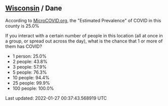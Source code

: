 
## [Wisconsin](/united-states/wisconsin) / Dane

According to [MicroCOVID.org](http://microcovid.org),
the "Estimated Prevalence" of COVID in this county is 25.0%

If you interact with a certain number of people in this location
(all at once in a group, or spread out across the day), what is the chance that
1 or more of them has COVID?

- 1 person: 25.0%
- 2 people: 43.8%
- 3 people: 57.9%
- 5 people: 76.3%
- 10 people: 94.4%
- 25 people: 99.9%
- 100 people: 100.0%

Last updated: 2022-01-27 00:37:43.568919 UTC
